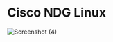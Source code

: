 # Cisco NDG Linux
![Screenshot (4)](https://user-images.githubusercontent.com/101035721/160319642-2dc5ab95-15ff-4baf-acab-2bd04686406c.png)